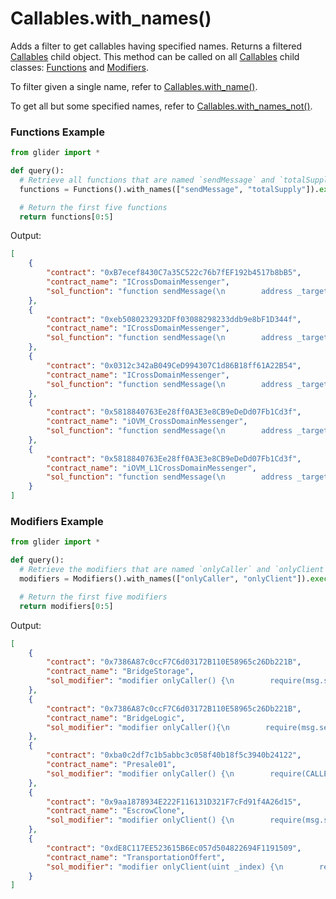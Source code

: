# Callables.with\_names()

Adds a filter to get callables having specified names. Returns a filtered [Callables](./) child object. This method can be called on all [Callables](./) child classes: [Functions](../functions/) and [Modifiers](../modifiers/).

To filter given a single name, refer to [Callables.with\_name()](callables.with\_name.md).

To get all but some specified names, refer to [Callables.with\_names\_not()](callables.with\_names\_not.md).

### Functions Example

```python
from glider import *

def query():
  # Retrieve all functions that are named `sendMessage` and `totalSupply`
  functions = Functions().with_names(["sendMessage", "totalSupply"]).exec(100)

  # Return the first five functions
  return functions[0:5]
```

Output:

```json
[
    {
        "contract": "0xB7ecef8430C7a35C522c76b7fEF192b4517b8bB5",
        "contract_name": "ICrossDomainMessenger",
        "sol_function": "function sendMessage(\n        address _target,bytes calldata _message,uint32 _gasLimit\n    ) external;"
    },
    {
        "contract": "0xeb5080232932DFf03088298233ddb9e8bF1D344f",
        "contract_name": "ICrossDomainMessenger",
        "sol_function": "function sendMessage(\n        address _target,bytes calldata _message,uint32 _gasLimit\n    ) external;"
    },
    {
        "contract": "0x0312c342aB049CeD994307C1d86B18ff61A22B54",
        "contract_name": "ICrossDomainMessenger",
        "sol_function": "function sendMessage(\n        address _target,bytes calldata _message,uint32 _gasLimit\n    ) external;"
    },
    {
        "contract": "0x5818840763Ee28ff0A3E3e8CB9eDeDd07Fb1Cd3f",
        "contract_name": "iOVM_CrossDomainMessenger",
        "sol_function": "function sendMessage(\n        address _target,bytes calldata _message,uint32 _gasLimit\n    ) external;"
    },
    {
        "contract": "0x5818840763Ee28ff0A3E3e8CB9eDeDd07Fb1Cd3f",
        "contract_name": "iOVM_L1CrossDomainMessenger",
        "sol_function": "function sendMessage(\n        address _target,bytes calldata _message,uint32 _gasLimit\n    ) external;"
    }
]
```

### Modifiers Example

```python
from glider import *

def query():
  # Retrieve the modifiers that are named `onlyCaller` and `onlyClient`
  modifiers = Modifiers().with_names(["onlyCaller", "onlyClient"]).exec(100)

  # Return the first five modifiers
  return modifiers[0:5]
```

Output:

```json
[
    {
        "contract": "0x7386A87c0ccF7C6d03172B110E58965c26Db221B",
        "contract_name": "BridgeStorage",
        "sol_modifier": "modifier onlyCaller() {\n        require(msg.sender == caller,\"only use main contract to call\");\n        _;\n    }"
    },
    {
        "contract": "0x7386A87c0ccF7C6d03172B110E58965c26Db221B",
        "contract_name": "BridgeLogic",
        "sol_modifier": "modifier onlyCaller(){\n        require(msg.sender == caller,\"only main contract can call\");\n        _;\n    }"
    },
    {
        "contract": "0xba0c2df7c1b5abbc3c058f40b18f5c3940b24122",
        "contract_name": "Presale01",
        "sol_modifier": "modifier onlyCaller() {\n        require(CALLER == msg.sender,\"NOT PRESALE CALLER\");\n        _;\n    }"
    },
    {
        "contract": "0x9aa1878934E222F116131D321F7cFd91f4A26d15",
        "contract_name": "EscrowClone",
        "sol_modifier": "modifier onlyClient() {\n        require(msg.sender == client);\n        _;\n    }"
    },
    {
        "contract": "0xdE8C117EE523615B6Ec057d504822694F1191509",
        "contract_name": "TransportationOffert",
        "sol_modifier": "modifier onlyClient(uint _index) {\n        require(msg.sender == Agreement_by_No[_index].client,\"Only Client can access this\");\n        _;\n    }"
    }
]
```
